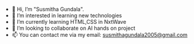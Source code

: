 - 👋 Hi, I’m "Susmitha Gundala".
- 👀 I’m interested in learning new technologies
- 🌱 I’m currently learning HTML,CSS in NxtWave 
- 💞️ I’m looking to collaborate on AI hands on project
- 📫 You can contact me via my email: susmithagundala2005@gmail.com

<!---
susmithagundala/susmithagundala is a ✨ special ✨ repository because its `README.md` (this file) appears on your GitHub profile.
You can click the Preview link to take a look at your changes.
--->
